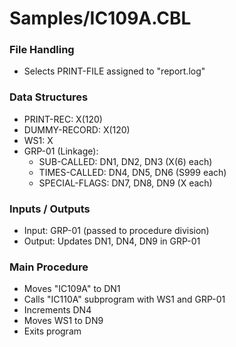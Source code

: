 # Samples/IC109A.CBL

### File Handling
- Selects PRINT-FILE assigned to "report.log"

### Data Structures
- PRINT-REC: X(120)
- DUMMY-RECORD: X(120)
- WS1: X
- GRP-01 (Linkage):
  - SUB-CALLED: DN1, DN2, DN3 (X(6) each)
  - TIMES-CALLED: DN4, DN5, DN6 (S999 each)
  - SPECIAL-FLAGS: DN7, DN8, DN9 (X each)

### Inputs / Outputs
- Input: GRP-01 (passed to procedure division)
- Output: Updates DN1, DN4, DN9 in GRP-01

### Main Procedure
- Moves "IC109A" to DN1
- Calls "IC110A" subprogram with WS1 and GRP-01
- Increments DN4
- Moves WS1 to DN9
- Exits program